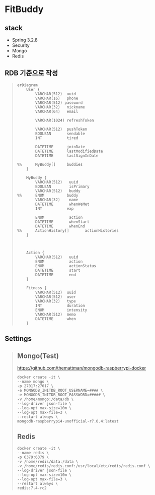 # FitBuddy

## stack 

- Spring 3.2.8
- Security
- Mongo
- Redis


## RDB 기준으로 작성
> 
> ```mermaid
> erDiagram
>     User {
>         VARCHAR(512)  uuid
>         VARCHAR(16)   phone
>         VARCHAR(512) password
>         VARCHAR(32)   nickname
>         VARCHAR(64)   email
>         
>         VARCHAR(1024) refreshToken
>         
>         VARCHAR(512)  pushToken
>         BOOLEAN       sendable
>         INT           tired
> 
>         DATETIME      joinDate
>         DATETIME      lastModifiedDate
>         DATETIME      lastSignInDate
>         
> %%      MyBuddy[]     buddies  
>     }
>     
>     MyBuddy {
>         VARCHAR(512)   uuid
>         BOOLEAN        isPrimary
>         VARCHAR(512)   buddy     
> %%      ENUM          buddy
>         VARCHAR(32)    name
>         DATETIME       whenWeMet
>         INT           exp
> 
>         ENUM           action
>         DATETIME       whenStart
>         DATETIME       whenEnd
> %%      ActionHistory[]       actionHistories  
>     }
>     
> 
> 
>     Action {
>         VARCHAR(512)   uuid
>         ENUM           action
>         ENUM           actionStatus
>         DATETIME       start
>         DATETIME       end
>     }
>     
>     Fitness {
>         VARCHAR(512)  uuid
>         VARCHAR(512)  user
>         VARCHAR(32)   type
>         INT           duration
>         ENUM          intensity
>         VARCHAR(512)  memo
>         DATETIME      when
>     }
> ```

## Settings
> 
> ## Mongo(Test)
> https://github.com/themattman/mongodb-raspberrypi-docker
> ```docker
> docker create -it \
> --name mongo \
> -p 27017:27017 \
> -e MONGODB_INITDB_ROOT_USERNAME=#### \
> -e MONGODB_INITDB_ROOT_PASSWORD=##### \
> -v /home/mongo:/data/db \
> --log-driver json-file \
> --log-opt max-size=10m \
> --log-opt max-file=3 \
> --restart always \
> mongodb-raspberrypi4-unofficial-r7.0.4:latest
> ```
> 
> ## Redis
> ```docker
> docker create -it \
> --name redis \
> -p 6379:6379 \
> -v /home/redis/data:/data \
> -v /home/redis/redis.conf:/usr/local/etc/redis/redis.conf \
> --log-driver json-file \
> --log-opt max-size=10m \
> --log-opt max-file=3 \
> --restart always \
> redis:7.4-rc2
> ```